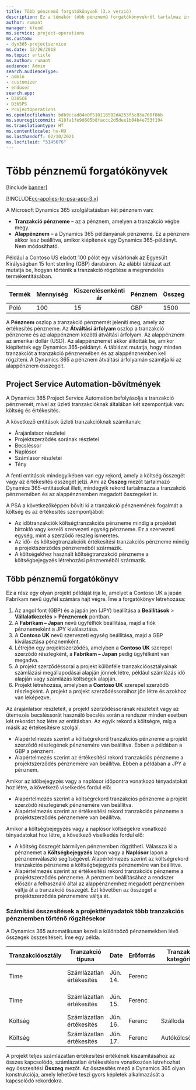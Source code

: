 ```yaml
---
title: Több pénznemű forgatókönyvek (3.x verzió)
description: Ez a témakör több pénznemű forgatókönyvekről tartalmaz információt.
author: rumant
manager: kfend
ms.service: project-operations
ms.custom:
- dyn365-projectservice
ms.date: 12/26/2018
ms.topic: article
ms.author: rumant
audience: Admin
search.audienceType:
- admin
- customizer
- enduser
search.app:
- D365CE
- D365PS
- ProjectOperations
ms.openlocfilehash: bdb9ccad84e0f510118502d4253f5c83a760f8bb
ms.sourcegitcommit: 418fa1fe9d605b8faccc2d5dee1b04b4e753f194
ms.translationtype: HT
ms.contentlocale: hu-HU
ms.lasthandoff: 02/10/2021
ms.locfileid: "5145676"
---
```

# <a name="multiple-currency-scenarios"></a>Több pénznemű forgatókönyvek

[!include [banner](../includes/psa-now-project-operations.md)]

[!INCLUDE[cc-applies-to-psa-app-3.x](../includes/cc-applies-to-psa-app-3x.md)]

A Microsoft Dynamics 365 szolgáltatásban két pénznem van:

- **Tranzakció pénzneme** – az a pénznem, amelyen a tranzakció végbe megy. 
- **Alappénznem** – a Dynamics 365 példányának pénzneme. Ez a pénznem akkor lesz beállítva, amikor kiépítenek egy Dynamics 365-példányt. Nem módosítható.

Például a Contoso US eladott 100 pólót egy vásárlónak az Egyesült Királyságban 15 font sterling (GBP) darabáron. Az alábbi táblázat azt mutatja be, hogyan történik a tranzakció rögzítése a megrendelés termékentitásában.

| Termék | Mennyiség | Kiszerelésenkénti ár | Pénznem | Összeg | Árfolyam | Egységár (alappénznem)| Összeg (alappénznem)|
|---------|----------|----------------|----------|--------|---------------|----------------------|--------------|
| Póló | 100      | 15             | GBP      | 1500   | 0.94          | 17,25 USD               | 1725 USD       |

A **Pénznem** oszlop a tranzakció pénznemét jeleníti meg, amely az értékesítés pénzneme. Az **Átváltási árfolyam** oszlop a tranzakció pénzneme és az alappénznem közötti átváltási árfolyam. Az alappénznem az amerikai dollár (USD). Az alappénznemet akkor álították be, amikor kiépítettek egy Dynamics 365-példányt.
A táblázat mutatja, hogy minden tranzakciót a tranzakció pénznemében és az alappénznemben kell rögzíteni. A Dynamics 365 a pénznem átváltási árfolyamán számítja ki az alappénznem összegeit.

## <a name="project-service-automation-extensions"></a>Project Service Automation-bővítmények

A Dynamics 365 Project Service Automation befolyásolja a tranzakció pénznemét, mivel az üzleti tranzakcióknak általában két szempontjuk van: költség és értékesítés.

A következő entitások üzleti tranzakcióknak számítanak:

- Árajánlatsor részletei
- Projektszerződés sorának részletei
- Becsléssor
- Naplósor
- Számlasor részletei
- Tény

A fenti entitások mindegyikében van egy rekord, amely a költség összegét vagy az értékesítés összegét jelzi. Ami az **Összeg** mezőt tartalmazó Dynamics 365-entitásokat illeti, mindegyik rekord tartalmazza a tranzakció pénznemében és az alappénznemben megadott összegeket is. 

A PSA a következőképpen bővíti ki a tranzakció pénznemének fogalmát a költség és az értékesítés szempontjából:

- Az időtranzakciók költségtranzakciós pénzneme mindig a projektet birtokló vagy kezelő szervezeti egység pénzneme. Ez a szervezeti egység, mint a szerződő részleg ismeretes.
- Az idő- és költségtranzakciók értékesítési tranzakciós pénzneme mindig a projektszerződés pénzneméből származik.
- A költségekhez használt költségtranzakció pénzneme a költségbejegyzés létrehozási pénzneméből származik.

## <a name="multiple-currency-scenario"></a>Több pénznemű forgatókönyv

Ez a rész egy olyan projekt példáját írja le, amelyet a Contoso UK a japán Fabrikam nevű ügyfél számára hajt végre. Íme a forgatókönyv létrehozása:

1. Az angol font (GBP) és a japán jen (JPY) beállítása a **Beállítások** \> **Vállalatkezelés** \> **Pénznemek** pontban. 
2. A **Fabrikam – Japan** nevű ügyfélfiók beállítása, majd a fiók pénznemeként a JPY kiválasztása.
3. A **Contoso UK** nevű szervezeti egység beállítása, majd a GBP kiválasztása pénznemként.
4. Létrejön egy projektszerződés, amelyben a **Contoso UK** szerepel szerződő részlegként, a **Fabrikam – Japan** pedig ügyfélként van megadva.
5. A projekt szerződéssorai a projekt különféle tranzakcióosztályainak számlázási megállapodásai alapján jönnek létre, például számlázás idő alapján vagy számlázás költségek alapján.
6. Projekt létrehozása, amelyben a **Contoso UK** szerepel szerződő részlegként. A projekt a projekt szerződéssoraihoz jön létre és azokhoz van leképezve.


Az árajánlatsor részleteit, a projekt szerződéssorának részleteit vagy az ütemezés becsléssorát használó becslés során a rendszer minden esetben két rekordot hoz létre az entitásban. Az egyik rekord a költségre, míg a másik az értékesítésre szolgál.

- Alapértelmezés szerint a költségrekord tranzakciós pénzneme a projekt szerződő részlegének pénznemére van beállítva. Ebben a példában a GBP a pénznem.
- Alapértelmezés szerint az értékesítési rekord tranzakciós pénzneme a projektszerződés pénznemére van beállítva. Ebben a példában a JPY a pénznem.

Amikor az időbejegyzés vagy a naplósor időpontra vonatkozó tényadatokat hoz létre, a következő viselkedés fordul elő:

- Alapértelmezés szerint a költségrekord tranzakciós pénzneme a projekt szerződő részlegének pénznemére van beállítva.
- Alapértelmezés szerint az értékesítési rekord tranzakciós pénzneme a projektszerződés pénznemére van beállítva.

Amikor a költségbejegyzés vagy a naplósor költségekre vonatkozó tényadatokat hoz létre, a következő viselkedés fordul elő:

- A költség összegét bármilyen pénznemben rögzítheti. Válassza ki a pénznemet a **Költségbejegyzés** lapon vagy a **Naplósor** lapon a pénznemválasztó segítségével. Alapértelmezés szerint az költségrekord tranzakciós pénzneme a költségbejegyzés pénznemére van beállítva. 
- Alapértelmezés szerint az értékesítési rekord tranzakciós pénzneme a projektszerződés pénzneme. A pénznem beállításához a rendszer először a felhasználó által az alappénznemhez megadott pénznemben váltja át a tranzakció összegét. Ezt követően az összeget a projektszerződés pénznemére váltja át. 

### <a name="computing-roll-ups-when-project-actuals-are-recorded-in-multiple-transaction-currencies"></a>Számítási összesítések a projekttényadatok több tranzakciós pénznemben történő rögzítésekor

A Dynamics 365 automatikusan kezeli a különböző pénznemekben lévő összegek összesítéseit. Íme egy példa.

| Tranzakcióosztály | Tranzakció típusa| Date   | Erőforrás | Tranzakció kategóriája | Mennyiség | Egységár | Összeg      | Árfolyam | Összeg az alappénznemben |
|-------------------|------------------|--------|----------|----------------------|----------|--------------|-------------|---------------|----------------|
| Time              | Számlázatlan értékesítés   | Jún. 14. | Ferenc  |                      | 8 óra    | 20 000 JPY    | 160 000 JPY | 123           | 1300,81 USD    |
| Time              | Számlázatlan értékesítés   | Jún. 15. | Ferenc  |                      | 8 óra    | 20 000 JPY    | 160 000 JPY | 123           | 1300,81 USD    |
| Költség           | Számlázatlan értékesítés   | Jún. 16. | Ferenc  | Szálloda                | Darabonként 1     | 250 EUR      | 250 EUR     | 0.94          | 265,95 USD     |
| Költség           | Számlázatlan értékesítés   | Jún. 17. | Ferenc  | Autókölcsönzés           | Darabonként 1     | 150 EUR      | 150 EUR     | 0.94          | 159,57 USD     |

A projekt teljes számlázatlan értékesítési értékének kiszámításához az összes kapcsolódó, számlázatlan értékesítésre vonatkozóan létrehozhat egy összesítési **Összeg** mezőt. Az összesítés mező a Dynamics 365 olyan konstrukciója, amely lehetővé teszi gyors képletek alkalmazását a kapcsolódó rekordokra.
